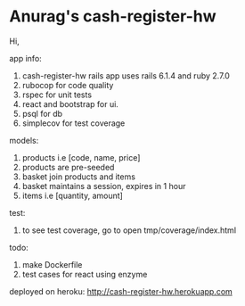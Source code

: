 # Anurag's cash-register-hw

Hi,

app info:
1) cash-register-hw rails app uses rails 6.1.4 and ruby 2.7.0
2) rubocop for code quality
3) rspec for unit tests
4) react and bootstrap for ui.
5) psql for db
6) simplecov for test coverage

models:
1) products i.e [code, name, price]
2) products are pre-seeded
3) basket join products and items
4) basket maintains a session, expires in 1 hour
5) items i.e [quantity, amount]

test:
1) to see test coverage, go to open tmp/coverage/index.html

todo:
1) make Dockerfile
2) test cases for react using enzyme

deployed on heroku: http://cash-register-hw.herokuapp.com
